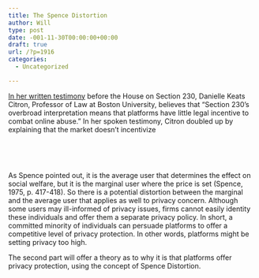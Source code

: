 ```yaml
---
title: The Spence Distortion
author: Will
type: post
date: -001-11-30T00:00:00+00:00
draft: true
url: /?p=1916
categories:
  - Uncategorized

---
```

[In her written testimony][1] before the House on Section 230, Danielle Keats Citron, Professor of Law at Boston University, believes that &#8220;Section 230’s overbroad interpretation means that platforms have little legal incentive to combat online abuse.&#8221; In her spoken testimony, Citron doubled up by explaining that the market doesn&#8217;t incentivize

&nbsp;

&nbsp;

 <span style="font-weight: 400;">As Spence pointed out, it is the average user that determines the effect on social welfare, but it is the marginal user where the price is set (Spence, 1975, p. 417-418). So there is a potential distortion between the marginal and the average user that applies as well to privacy concern. Although some users may ill-informed of privacy issues, firms cannot easily identity these individuals and offer them a separate privacy policy. In short, a committed minority of individuals can persuade platforms to offer a competitive level of privacy protection. In other words, platforms might be setting privacy too high.   </span>

<span style="font-weight: 400;">The second part will offer a theory as to why it is that platforms offer privacy protection, using the concept of Spence Distortion. </span>

 [1]: https://energycommerce.house.gov/sites/democrats.energycommerce.house.gov/files/documents/Testimony_Citron.pdf